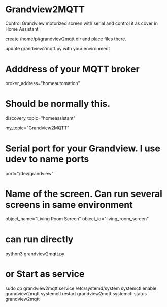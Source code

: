 # Grandview2MQTT
Control Grandview motorized screen with serial and control it as cover in Home Assistant

create /home/pi/grandview2mqtt dir and place files there. 

update grandview2mqtt.py with your environment

# Adddress of your MQTT broker
broker_address="homeautomation"

# Should be normally this. 
discovery_topic="homeassistant"

my_topic="Grandview2MQTT"
# Serial port for your Grandview. I use udev to name ports
port="/dev/grandview"

# Name of the screen. Can run several screens in same environment
object_name="Living Room Screen"
object_id="living_room_screen"



# can run directly 
python3 grandview2mqtt.py

# or Start as service
sudo cp grandview2mqtt.service /etc/systemd/system
systemctl enable grandview2mqtt
systemctl restart grandview2mqtt
systemctl status grandview2mqtt
